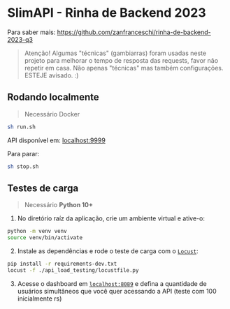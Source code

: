 # SlimAPI - Rinha de Backend 2023

Para saber mais: https://github.com/zanfranceschi/rinha-de-backend-2023-q3

> Atenção! Algumas "técnicas" (gambiarras) foram usadas neste projeto para melhorar o tempo de resposta das requests, favor não repetir em casa. Não apenas "técnicas" mas também configurações. ESTEJE avisado. :)


## Rodando localmente

> Necessário Docker

```bash
sh run.sh
```

API disponível em: [localhost:9999](http://localhost:9999)

Para parar:
```bash
sh stop.sh
```


## Testes de carga

> Necessário **Python 10+**

1. No diretório raíz da aplicação, crie um ambiente virtual e ative-o:
```bash
python -m venv venv
source venv/bin/activate
```

2. Instale as dependências e rode o teste de carga com o [`Locust`](https://locust.io/):
```bash
pip install -r requirements-dev.txt
locust -f ./api_load_testing/locustfile.py
```

3. Acesse o dashboard em [`localhost:8089`](http://localhost:8089) e defina a quantidade de usuários simultâneos que você quer acessando a API (teste com 100 inicialmente rs)
